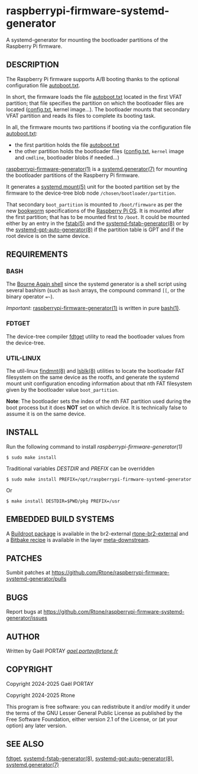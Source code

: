 # raspberrypi-firmware-systemd-generator

A systemd-generator for mounting the bootloader partitions of the Raspberry Pi
firmware.

## DESCRIPTION

The Raspberry Pi firmware supports A/B booting thanks to the optional
configuration file [autoboot.txt].

In short, the firmware loads the file [autoboot.txt] located in the first VFAT
partition; that file specifies the partition on which the bootloader files are
located ([config.txt], kernel image...). The bootloader mounts that secondary
VFAT partition and reads its files to complete its booting task.

In all, the firmware mounts two partitions if booting via the configuration
file [autoboot.txt]:
 - the first partition holds the file [autoboot.txt]
 - the other partition holds the bootloader files ([config.txt], `kernel` image
   and `cmdline`, bootloader blobs if needed...)

[raspberrypi-firmware-generator(1)] is a [systemd.generator(7)] for mounting
the bootloader partitions of the Raspberry Pi firmware.

It generates a [systemd.mount(5)] unit for the booted partition set by the
firmware to the device-tree blob node `/chosen/bootloader/partition`.

That secondary `boot_partition` is mounted to `/boot/firmware` as per the new
[bookworm] specifications of the [Raspberry Pi OS]. It is mounted after the
first partition; that has to be mounted first to `/boot`. It could be mounted
either by an entry in the [fstab(5)] and the [systemd-fstab-generator(8)] or by
the [systemd-gpt-auto-generator(8)] if the partition table is GPT and if the
root device is on the same device.

## REQUIREMENTS

### BASH

The [Bourne Again shell] since the systemd generator is a shell script using
several bashism (such as `bash` arrays, the compound command `[[`, or the
binary operator `=~`).

_Important_: [raspberrypi-firmware-generator(1)] is written in pure [bash(1)].

### FDTGET

The device-tree compiler [fdtget] utility to read the bootloader values from
the device-tree.

### UTIL-LINUX

The util-linux [findmnt(8)] and [lsblk(8)] utilities to locate the bootloader
FAT filesystem on the same device as the rootfs, and generate the systemd mount
unit configuration encoding information about that nth FAT filesystem given by
the bootloader value `boot_partition`.

__Note__: The bootloader sets the index of the nth FAT partition used during
the boot process but it does **NOT** set on which device. It is technically
false to assume it is on the same device.

## INSTALL

Run the following command to install *raspberrypi-firmware-generator(1)*

	$ sudo make install

Traditional variables *DESTDIR* and *PREFIX* can be overridden

	$ sudo make install PREFIX=/opt/raspberrypi-firmware-systemd-generator

Or

	$ make install DESTDIR=$PWD/pkg PREFIX=/usr

## EMBEDDED BUILD SYSTEMS

A [Buildroot package] is available in the br2-external [rtone-br2-external] and
a [Bitbake recipe] is available in the layer [meta-downstream].

## PATCHES

Sumbit patches at <https://github.com/Rtone/raspberrypi-firmware-systemd-generator/pulls>

## BUGS

Report bugs at <https://github.com/Rtone/raspberrypi-firmware-systemd-generator/issues>

## AUTHOR

Written by Gaël PORTAY *gael.portay@rtone.fr*

## COPYRIGHT

Copyright 2024-2025 Gaël PORTAY

Copyright 2024-2025 Rtone

This program is free software: you can redistribute it and/or modify it under
the terms of the GNU Lesser General Public License as published by the Free
Software Foundation, either version 2.1 of the License, or (at your option) any
later version.

## SEE ALSO

[fdtget], [systemd-fstab-generator(8)], [systemd-gpt-auto-generator(8)],
[systemd.generator(7)]

[Bitbake recipe]: https://github.com/gportay/meta-downstream/blob/master/meta-rauc-raspberrypi-firmware/recipes-bsp/raspberrypi-firmware-systemd-generator/raspberrypi-firmware-systemd-generator_git.bb
[Bourne Again shell]: https://www.gnu.org/software/bash/
[Buildroot package]: https://github.com/Rtone/rtone-br2-external/tree/main/package/raspberrypi-firmware-systemd-generator
[Raspberry Pi OS]: https://www.raspberrypi.com/software/
[autoboot.txt]: https://www.raspberrypi.com/documentation/computers/config_txt.html#autoboot-txt
[bash(1)]: https://linux.die.net/man/1/bash
[bookworm]: https://www.raspberrypi.com/documentation/computers/config_txt.html#what-is-config-txt
[config.txt]: https://www.raspberrypi.com/documentation/computers/config_txt.html
[fdtget]: https://git.kernel.org/pub/scm/utils/dtc/dtc.git/tree/fdtget.c
[findmnt(8)]: https://linux.die.net/man/8/findmnt
[fstab(5)]: https://linux.die.net/man/5/fstab
[lsblk(8)]: https://linux.die.net/man/8/lsblk
[meta-downstream]: https://www.portay.io/meta-downstream
[meta-rauc-raspberrypi-firmware]: https://github.com/gportay/meta-downstream/blob/master/meta-rauc-raspberrypi-firmware
[raspberrypi-firmware-generator(1)]: raspberrypi-firmware-generator
[rtone-br2-external]: https://rtone.github.io/rtone-br2-external
[sh(1)]: https://linux.die.net/man/1/sh
[systemd-fstab-generator(8)]: https://www.freedesktop.org/software/systemd/man/latest/systemd-fstab-generator.html
[systemd-gpt-auto-generator(8)]: https://www.freedesktop.org/software/systemd/man/latest/systemd-gpt-auto-generator.html
[systemd.generator(7)]: https://www.freedesktop.org/software/systemd/man/latest/systemd.generator.html
[systemd.mount(5)]: https://www.freedesktop.org/software/systemd/man/latest/systemd.mount.html
[tryboot]: https://www.raspberrypi.com/documentation/computers/raspberry-pi.html#fail-safe-os-updates-tryboot

